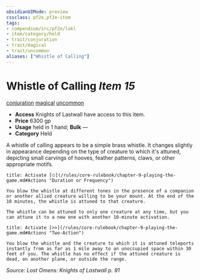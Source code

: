```yaml
---
obsidianUIMode: preview
cssclass: pf2e,pf2e-item
tags:
- compendium/src/pf2e/lokl
- item/category/held
- trait/conjuration
- trait/magical
- trait/uncommon
aliases: ["Whistle of Calling"]
---
```

# Whistle of Calling *Item 15*  
[conjuration](/rules/traits/conjuration.md)  [magical](/rules/traits/magical.md)  [uncommon](/rules/traits/uncommon.md)  

- **Access** Knights of Lastwall have access to this item.
- **Price** 6300 gp
- **Usage** held in 1 hand; **Bulk** —
- **Category** Held

A whistle of calling appears to be a simple brass whistle. It changes slightly in appearance depending on the type of creature to which it's attuned, depicting small carvings of hooves, feather patterns, claws, or other appropriate motifs.

```ad-embed-ability
title: Activate [⏲](/rules/core-rulebook/chapter-9-playing-the-game.md#Actions "Duration or Frequency")

You blow the whistle at different tones in the presence of a companion or another allied creature willing to be your mount. At the end of the 10 minutes, the whistle is attuned to that creature.

The whistle can be attuned to only one creature at any time, but you can attune it to a new one with another 10-minute activation.
```

```ad-embed-ability
title: Activate [>>](/rules/core-rulebook/chapter-9-playing-the-game.md#Actions "Two-Action")

You blow the whistle and the creature to which it is attuned teleports instantly from as far as 1 mile away to an unoccupied space within 30 feet of you. The whistle has no effect if the attuned creature is dead, on another plane, or outside the range.
```

*Source: Lost Omens: Knights of Lastwall p. 91*